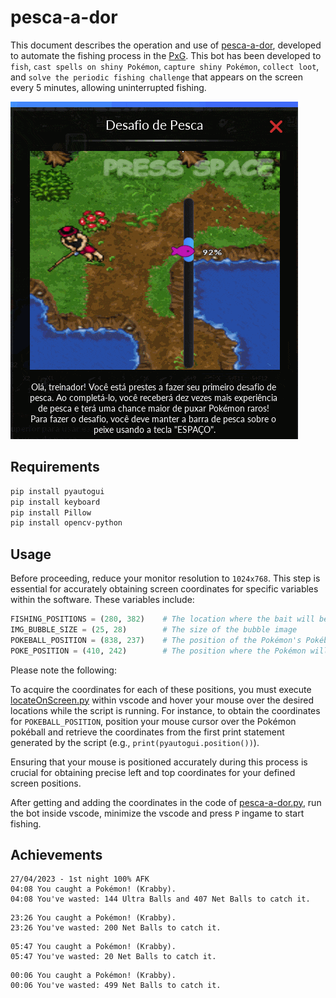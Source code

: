 # pesca-a-dor

This document describes the operation and use of [pesca-a-dor](https://github.com/felipevzps/pesca-a-dor), developed to automate the fishing process in the [PxG](https://www.pokexgames.com/). This bot has been developed to `fish`, `cast spells on shiny Pokémon`, `capture shiny Pokémon`, `collect loot`, and `solve the periodic fishing challenge` that appears on the screen every 5 minutes, allowing uninterrupted fishing.

![](images/desafio_de_pesca.gif)

## Requirements

```bash
pip install pyautogui
pip install keyboard
pip install Pillow
pip install opencv-python
```

## Usage

Before proceeding, reduce your monitor resolution to `1024x768`. This step is essential for accurately obtaining screen coordinates for specific variables within the software. These variables include:

```python
FISHING_POSITIONS = (280, 382)    # The location where the bait will be cast
IMG_BUBBLE_SIZE = (25, 28)        # The size of the bubble image
POKEBALL_POSITION = (838, 237)    # The position of the Pokémon's Pokéball
POKE_POSITION = (410, 242)        # The position where the Pokémon will remain stationary
```

Please note the following:

To acquire the coordinates for each of these positions, you must execute [locateOnScreen.py](https://github.com/felipevzps/pesca-a-dor/blob/main/locateOnScreen.py) within vscode and hover your mouse over the desired locations while the script is running. For instance, to obtain the coordinates for `POKEBALL_POSITION`, position your mouse cursor over the Pokémon pokéball and retrieve the coordinates from the first print statement generated by the script (e.g., `print(pyautogui.position())`).

Ensuring that your mouse is positioned accurately during this process is crucial for obtaining precise left and top coordinates for your defined screen positions.

After getting and adding the coordinates in the code of [pesca-a-dor.py](https://github.com/felipevzps/pesca-a-dor/blob/main/pesca-a-dor.py), run the bot inside vscode, minimize the vscode and press `P` ingame to start fishing.

## Achievements

```
27/04/2023 - 1st night 100% AFK
04:08 You caught a Pokémon! (Krabby).
04:08 You've wasted: 144 Ultra Balls and 407 Net Balls to catch it.
```

```
23:26 You caught a Pokémon! (Krabby).
23:26 You've wasted: 200 Net Balls to catch it.
```

```
05:47 You caught a Pokémon! (Krabby).
05:47 You've wasted: 20 Net Balls to catch it.
```

```
00:06 You caught a Pokémon! (Krabby).
00:06 You've wasted: 499 Net Balls to catch it.
```
